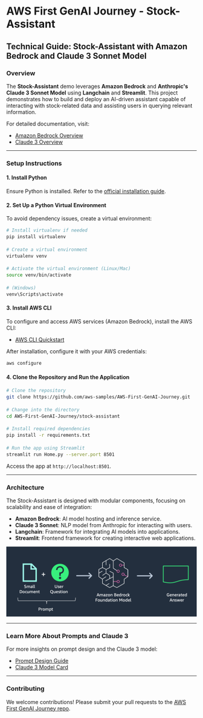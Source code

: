 # AWS First GenAI Journey - Stock-Assistant

## Technical Guide: Stock-Assistant with Amazon Bedrock and Claude 3 Sonnet Model

### Overview
The **Stock-Assistant** demo leverages **Amazon Bedrock** and **Anthropic's Claude 3 Sonnet Model** using **Langchain** and **Streamlit**. This project demonstrates how to build and deploy an AI-driven assistant capable of interacting with stock-related data and assisting users in querying relevant information.

For detailed documentation, visit:
- [Amazon Bedrock Overview](https://aws.amazon.com/bedrock/)
- [Claude 3 Overview](https://www.anthropic.com/news/claude-3-family)

---

### Setup Instructions

#### 1. Install Python
Ensure Python is installed. Refer to the [official installation guide](https://docs.python-guide.org/starting/install3/linux/).

#### 2. Set Up a Python Virtual Environment
To avoid dependency issues, create a virtual environment:
```bash
# Install virtualenv if needed
pip install virtualenv

# Create a virtual environment
virtualenv venv

# Activate the virtual environment (Linux/Mac)
source venv/bin/activate

# (Windows)
venv\Scripts\activate
```

#### 3. Install AWS CLI
To configure and access AWS services (Amazon Bedrock), install the AWS CLI:
- [AWS CLI Quickstart](https://docs.aws.amazon.com/cli/latest/userguide/getting-started-quickstart.html)

After installation, configure it with your AWS credentials:
```bash
aws configure
```

#### 4. Clone the Repository and Run the Application
```bash
# Clone the repository
git clone https://github.com/aws-samples/AWS-First-GenAI-Journey.git

# Change into the directory
cd AWS-First-GenAI-Journey/stock-assistant

# Install required dependencies
pip install -r requirements.txt

# Run the app using Streamlit
streamlit run Home.py --server.port 8501
```

Access the app at `http://localhost:8501`.

---

### Architecture

The Stock-Assistant is designed with modular components, focusing on scalability and ease of integration:
- **Amazon Bedrock**: AI model hosting and inference service.
- **Claude 3 Sonnet**: NLP model from Anthropic for interacting with users.
- **Langchain**: Framework for integrating AI models into applications.
- **Streamlit**: Frontend framework for creating interactive web applications.

![Architecture](./architecture.png)

---

### Learn More About Prompts and Claude 3
For more insights on prompt design and the Claude 3 model:
- [Prompt Design Guide](https://docs.anthropic.com/claude/docs/introduction-to-prompt-design)
- [Claude 3 Model Card](https://www-cdn.anthropic.com/de8ba9b01c9ab7cbabf5c33b80b7bbc618857627/Model_Card_Claude_3.pdf)

---

### Contributing
We welcome contributions! Please submit your pull requests to the [AWS First GenAI Journey repo](https://github.com/aws-samples/AWS-First-GenAI-Journey).

